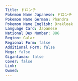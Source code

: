 ```yaml
---
﻿Title: ドロンチ
Pokemon Name Japanese: ドロンチ
Pokemon Name German: Phandra
Pokemon Name English: Drakloak
Language Card: Japanese
National Dex Number: 886
Region: Galar
Regional Form: false
Additional Form: false
Mega: false
Gigantamax: false
Cover: false
Link: 
Owned: 
---
```

